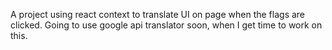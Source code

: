 A project using react context to translate UI on page when the flags are clicked.
Going to use google api translator soon, when I get time to work on this.